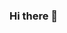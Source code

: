### Hi there 👋

<!--
**Aaditya-Nandeshwar/Aaditya-Nandeshwar** is a ✨ _special_ ✨ repository because its `README.md` (this file) appears on your GitHub profile.

Here are some ideas to get you started:

- 🔭 I’m currently working on **DevOps & Cloud**
- 🌱 I’m currently learning **Multi Cloud Secuirty & Database Management**
- 👯 I’m looking to collaborate on **open-source python projects**
- 💬 Ask me about **Kubernetes, DevOps, CICD, Terraform, Ansible, AWS, AZURE, GCP etc.**
- 📫 How to reach me: [LinkedIn](https://www.linkedin.com/in/aaditya-nandeshwar/)
- 😄 Pronouns: **He/Him/His**
- ⚡ Fun fact: **I am a Electronics engineer loving software stuff**
-->
